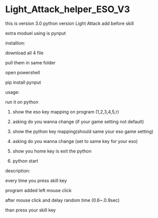 # Light_Attack_helper_ESO_V3


this is version 3.0 python version Light Attack add before skill


extra moduel using is pynput

installion:

download all 4 file

pull them in same folder

open powershell

pip install pynput

usage:

run it on python

 1. show the eso key mapping on program (1,2,3,4,5,r)
 
 2. asking do you wanna change (if your game setting not default)
 
 3. show  the python key mapping(should same your eso game setting)
 
 4. asking do you wanna change (set to same key for your eso)

 5. show you home key is exit the python
 
 6. python start
 
 
 
 description:

every time you press skill key

program added left mouse click

after mouse click and delay random time (0.6~.0.9sec)

than press your skill key
 
 

